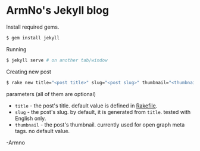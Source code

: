 # ArmNo's Jekyll blog

Install required gems.

```sh
$ gem install jekyll
```

Running

```sh
$ jekyll serve # on another tab/window
```

Creating new post

```sh
$ rake new title="<post title>" slug="<post slug>" thumbnail="<thumbnail image url>"
```

parameters (all of them are optional)

- `title` - the post's title. default value is defined in [Rakefile](https://github.com/armno/armno.github.io/blob/master/Rakefile#L7).
- `slug` - the post's slug. by default, it is generated from `title`. tested with English only.
- `thumbnail` - the post's thumbnail. currently used for open graph meta tags. no default value.

-Armno
